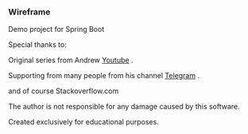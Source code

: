 ### Wireframe
Demo project for Spring Boot

Special thanks to:

Original series from Andrew [Youtube](https://youtube.com/letsCodeDru) .

Supporting from many people from his channel [Telegram](https://t.me/joinchat/FeiP9xEhqHajfqhLr4z-Nw) .

and of course Stackoverflow.com

The author is not responsible for any damage caused by this software.

Created exclusively for educational purposes.
